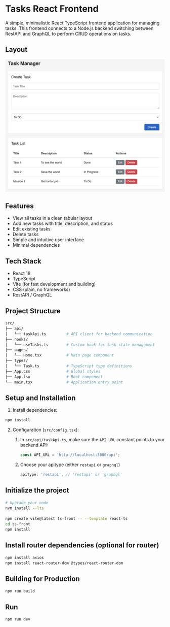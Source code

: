# Tasks React Frontend

A simple, minimalistic React TypeScript frontend application for managing tasks. This frontend connects to a Node.js backend switching between RestAPI and GraphQL to perform CRUD operations on tasks.

## Layout
![image](../img/website.jpg)

## Features

- View all tasks in a clean tabular layout
- Add new tasks with title, description, and status
- Edit existing tasks
- Delete tasks
- Simple and intuitive user interface
- Minimal dependencies

## Tech Stack

- React 18
- TypeScript
- Vite (for fast development and building)
- CSS (plain, no frameworks)
- RestAPI / GraphQL

## Project Structure

``` bash
src/
├── api/
│   └── taskApi.ts         # API client for backend communication
├── hooks/
│   └── useTasks.ts        # Custom hook for task state management
├── pages/
│   └── Home.tsx           # Main page component
├── types/
│   └── Task.ts            # TypeScript type definitions
├── App.css                # Global styles
├── App.tsx                # Root component
└── main.tsx               # Application entry point
```

## Setup and Installation
1. Install dependencies:
```bash
npm install
```

2. Configuration (`src/config.tsx`):

    1) In `src/api/taskApi.ts`, make sure the `API_URL` constant points to your backend API:
        ```typescript
        const API_URL = 'http://localhost:3000/api';
        ```
    2) Choose your apitype (either `restapi` or `graphql`)
        ```typescript
        apiType: 'restapi', // 'restapi' or 'graphql'
        ```

## Initialize the project
```bash
# Upgrade your node
nvm install --lts

npm create vite@latest ts-front -- --template react-ts
cd ts-front
npm install
```

## Install router dependencies (optional for router)
```bash
npm install axios
npm install react-router-dom @types/react-router-dom
```


## Building for Production
```bash
npm run build
```

## Run
```bash
npm run dev
```